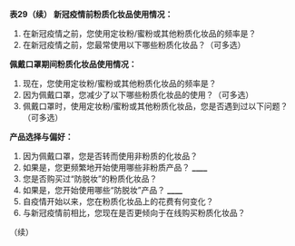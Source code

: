 **表29（续）**
**新冠疫情前粉质化妆品使用情况：**
1.  在新冠疫情之前，您使用定妆粉/蜜粉或其他粉质化妆品的频率是？
2.  在新冠疫情之前，您最常使用以下哪些粉质化妆品？（可多选）

**佩戴口罩期间粉质化妆品使用情况：**
1.  现在，您使用定妆粉/蜜粉或其他粉质化妆品的频率是？
2.  因为佩戴口罩，您减少了以下哪些粉质化妆品的使用？（可多选）
3.  佩戴口罩时，使用定妆粉/蜜粉或其他粉质化妆品，您是否遇到过以下问题？（可多选）

**产品选择与偏好：**
1.  因为佩戴口罩，您是否转而使用非粉质的化妆品？
2.  如果是，您更频繁地开始使用哪些非粉质产品？ **\_\_\_\_**
3.  您是否购买过“防脱妆”的粉质化妆品？
4.  如果是，您开始使用哪些“防脱妆”产品？ **\_\_\_\_**
5.  自疫情开始以来，您在粉质化妆品上的花费有何变化？
6.  与新冠疫情前相比，您现在是否更倾向于在线购买粉质化妆品？

（续）